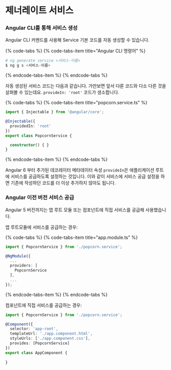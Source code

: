 # 제너레이트 서비스

### Angular CLI를 통해 서비스 생성

Angular CLI 커멘드를 사용해 Service 기본 코드를 자동 생성할 수 있습니다.

{% code-tabs %}
{% code-tabs-item title="Angular CLI 명령어" %}
```bash
# ng generate service <서비스-이름>
$ ng g s <서비스-이름>
```
{% endcode-tabs-item %}
{% endcode-tabs %}

자동 생성된 서비스 코드는 다음과 같습니다. 가만보면 앞서 다룬 코드와 다소 다른 것을 살펴볼 수 있는데요. `provideIn: 'root'` 코드가 생소합니다.

{% code-tabs %}
{% code-tabs-item title="popcorn.service.ts" %}
```typescript
import { Injectable } from '@angular/core';

@Injectable({
  providedIn: 'root'
})
export class PopcornService {

  constructor() { }
}
```
{% endcode-tabs-item %}
{% endcode-tabs %}

Angular 6 부터 추가된 데코레이터 메타데이터 속성 `provideIn`은 애플리케이션 루트에 서비스를 공급하도록 설정하는 것입니다. 이와 같이 서비스에 서비스 공급 설정을 하면 기존에 작성하던 코드를 더 이상 추가하지 않아도 됩니다. 

### Angular 이전 버전 서비스 공급

Angular 5 버전까지는 앱 루트 모듈 또는 컴포넌트에 직접 서비스를 공급해 사용했습니다.

앱 루트모듈에 서비스를 공급하는 경우:

{% code-tabs %}
{% code-tabs-item title="app.module.ts" %}
```typescript
import { PopcornService } from './popcorn.service';

@NgModule({
  ...
  providers: [
    PopcornService
  ],
  ...
});
```
{% endcode-tabs-item %}
{% endcode-tabs %}

컴포넌트에 직접 서비스를 공급하는 경우:

```typescript
import { PopcornService } from './popcorn.service';

@Component({
  selector: 'app-root',
  templateUrl: './app.component.html',
  styleUrls: ['./app.component.css'],
  provides: [PopcornService]
})
export class AppComponent {
  
}
```

